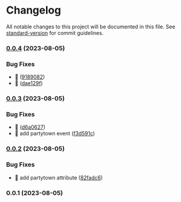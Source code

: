 # Changelog

All notable changes to this project will be documented in this file. See [standard-version](https://github.com/conventional-changelog/standard-version) for commit guidelines.

### [0.0.4](https://github.com/MooseSaeed/ga-gtag-partyy/compare/v0.0.3...v0.0.4) (2023-08-05)


### Bug Fixes

* :bug: ([9189082](https://github.com/MooseSaeed/ga-gtag-partyy/commit/9189082c5bc25c2a4c36455d7edf1a87a822f9ae))
* :bug: ([dae129f](https://github.com/MooseSaeed/ga-gtag-partyy/commit/dae129fa2bbc267d5c25c521ba06e71500d1925f))

### [0.0.3](https://github.com/MooseSaeed/ga-gtag-partyy/compare/v0.0.2...v0.0.3) (2023-08-05)


### Bug Fixes

* :bug: ([d6a0627](https://github.com/MooseSaeed/ga-gtag-partyy/commit/d6a06277730ea401c5e15d3e65813568c1ab26ff))
* :bug: add partytown event ([f3d591c](https://github.com/MooseSaeed/ga-gtag-partyy/commit/f3d591c58da27cd4289e5e5e57dd55fd3aa67158))

### [0.0.2](https://github.com/MooseSaeed/ga-gtag-partyy/compare/v0.0.1...v0.0.2) (2023-08-05)


### Bug Fixes

* :bug: add partytown attribute ([82fadc6](https://github.com/MooseSaeed/ga-gtag-partyy/commit/82fadc673743870480c7140af94a56b54b32bfe0))

### 0.0.1 (2023-08-05)
